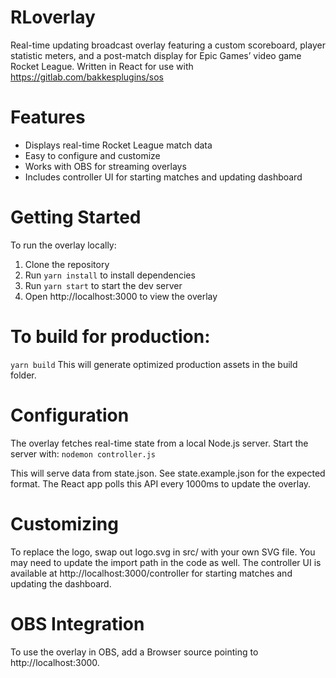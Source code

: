 # RLoverlay
Real-time updating broadcast overlay featuring a custom scoreboard, player statistic meters, and a post-match display for Epic Games’ video game Rocket League. Written in React for use with https://gitlab.com/bakkesplugins/sos

# Features
- Displays real-time Rocket League match data
- Easy to configure and customize
- Works with OBS for streaming overlays
- Includes controller UI for starting matches and updating dashboard
  
# Getting Started
To run the overlay locally:
1. Clone the repository
2. Run `yarn install` to install dependencies
3. Run `yarn start` to start the dev server
4. Open http://localhost:3000 to view the overlay

# To build for production:
`yarn build`
This will generate optimized production assets in the build folder.

# Configuration
The overlay fetches real-time state from a local Node.js server. Start the server with:
`nodemon controller.js`

This will serve data from state.json. See state.example.json for the expected format.
The React app polls this API every 1000ms to update the overlay.

# Customizing

To replace the logo, swap out logo.svg in src/ with your own SVG file. You may need to update the import path in the code as well.
The controller UI is available at http://localhost:3000/controller for starting matches and updating the dashboard.

# OBS Integration
To use the overlay in OBS, add a Browser source pointing to http://localhost:3000.
